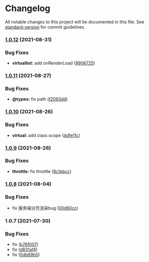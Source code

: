 # Changelog

All notable changes to this project will be documented in this file. See [standard-version](https://github.com/conventional-changelog/standard-version) for commit guidelines.

### [1.0.12](https://github.com/tingyuxuan2302/taro3-virtual-list/compare/v1.0.11...v1.0.12) (2021-08-31)


### Bug Fixes

* **virtuallist:** add onRenderLoad ([9906725](https://github.com/tingyuxuan2302/taro3-virtual-list/commit/9906725a218c32ecb9e2ddd3d9c88cf472bb772b))

### [1.0.11](https://github.com/tingyuxuan2302/taro3-virtual-list/compare/v1.0.10...v1.0.11) (2021-08-27)


### Bug Fixes

* **@types:** fix path ([f2093dd](https://github.com/tingyuxuan2302/taro3-virtual-list/commit/f2093dd04332441bc7f335054fc68b512fdb6721))

### [1.0.10](https://github.com/tingyuxuan2302/taro3-virtual-list/compare/v1.0.9...v1.0.10) (2021-08-26)


### Bug Fixes

* **virtual:** add class scope ([4dfe11c](https://github.com/tingyuxuan2302/taro3-virtual-list/commit/4dfe11c50c91f6e398ff72f8ac4392bd4df75d0b))

### [1.0.9](https://github.com/tingyuxuan2302/taro3-virtual-list/compare/v1.0.8...v1.0.9) (2021-08-26)


### Bug Fixes

* **throttle:** fix throttle ([9c1ebcc](https://github.com/tingyuxuan2302/taro3-virtual-list/commit/9c1ebcc179f5be1f0a5209dd67ecbfe51c7bb81d))

### [1.0.8](https://github.com/tingyuxuan2302/taro3-virtual-list/compare/v1.0.7...v1.0.8) (2021-08-04)


### Bug Fixes

* fix 服务端分页渲染bug ([00d60cc](https://github.com/tingyuxuan2302/taro3-virtual-list/commit/00d60cc660194c874ee937f628378518e40c7e8d))

### 1.0.7 (2021-07-30)


### Bug Fixes

* fix ([b76f007](https://github.com/tingyuxuan2302/taro3-virtual-list/commit/b76f007accd1be38ed556ad37f568e91e4cfe9dd))
* fix ([d831af4](https://github.com/tingyuxuan2302/taro3-virtual-list/commit/d831af4504dfb047d936464a477a13310ff93de6))
* fix ([0db69b5](https://github.com/tingyuxuan2302/taro3-virtual-list/commit/0db69b593fa8a51260fec39fbfab92a829ec1ddd))
